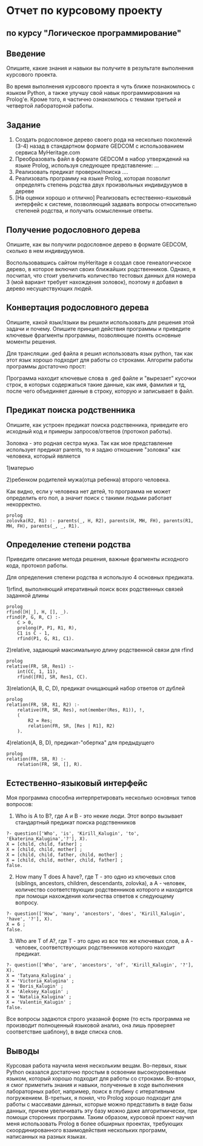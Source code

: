 # Отчет по курсовому проекту
## по курсу "Логическое программирование"

## Введение

Опишите, какие знания и навыки вы получите в результате выполнения курсового проекта.

Во время выполнения курсового проекта я чуть ближе познакомлюсь с языком Python, а также улучшу свой навык программирования на Prolog'е. Кроме того, я частично ознакомлюсь с темами третьей и четвертой лабораторной работы.

## Задание

 1. Создать родословное дерево своего рода на несколько поколений (3-4) назад в стандартном формате GEDCOM с использованием сервиса MyHeritage.com 
 2. Преобразовать файл в формате GEDCOM в набор утверждений на языке Prolog, используя следующее представление: ...
 3. Реализовать предикат проверки/поиска .... 
 4. Реализовать программу на языке Prolog, которая позволит определять степень родства двух произвольных индивидуумов в дереве
 5. [На оценки хорошо и отлично] Реализовать естественно-языковый интерфейс к системе, позволяющий задавать вопросы относительно степеней родства, и получать осмысленные ответы. 

## Получение родословного дерева

Опишите, как вы получили родословное дерево в формате GEDCOM, сколько в нем индивидуумов.

Воспользовавшись сайтом myHeritage я создал свое генеалогическое дерево, в которое включил своих ближайших родственников. Однако, я посчитал, что стоит увеличить количество тестовых данных для номера 3 (мой вариант требует нахождения золовок), поэтому я добавил в дерево несуществующих людей.

## Конвертация родословного дерева

Опишите, какой язык/языки вы решили использовать для решения этой задачи и почему. Опишите принцип действия программы и приведите ключевые фрагменты 
программы, позволяющие понять основные моменты решения.

Для трансляции .ged файла я решил использовать язык python, так как этот язык хорошо подходит для работы со строками. 
Алгоритм работы программы достаточно прост:

Программа находит ключевые слова в .ged файле и "вырезает" кусочки строк, в которых содержаться такие данные, как имя, фамилия и тд, после чего объединяет данные в строку, которую и записывает в файл.

## Предикат поиска родственника

Опишите, как устроен предикат поиска родственника, приведите его исходный код и примеры запросов/ответов (протокол работы).

Золовка - это родная сестра мужа. Так как мое представление использует предикат parents, то я задаю отношение "золовка" как человека, который является 

1)матерью 

2)ребенком родителей мужа(отца ребенка) второго человека. 

Как видно, если у человека нет детей, то программа не может определить его пол, а значит поиск с такими людьми работает некорректно.

```
prolog
zolovka(R2, R1) :- parents(_, H, R2), parents(H, MH, FH), parents(R1, MH, FH), parents(_, _, R1).
```

## Определение степени родства

Приведите описание метода решения, важные фрагменты исходного кода, протокол работы.

Для определения степени родства я использую 4 основных предиката.

1)rfind, выполняющий итеративный поиск всех родственных связей заданной длины
```
prolog
rfind([H|_], H, [], _).
rfind(P, G, R, C) :-
    C > 0,
    prolong(P, P1, R1, R),
    C1 is C - 1,
    rfind(P1, G, R1, C1).
```

2)relative, задающий максимальную длину родственной связи для rfind
```
prolog
relative(FR, SR, Res1) :- 
    int(CC, 1, 11),
    rfind([FR], SR, Res1, CC).

```

3)relation(A, B, C, D), предикат очищающий набор ответов от дублей
```
prolog
relation(FR, SR, R1, R2) :- 
    relative(FR, SR, Res), not(member(Res, R1)), !,
    (
        R2 = Res;
        relation(FR, SR, [Res | R1], R2)
    ).
```
4)relation(A, B, D), предикат-"обертка" для предыдущего
```
prolog
relation(FR, SR, R) :-
    relation(FR, SR, [], R).
```


## Естественно-языковый интерфейс

Моя программа способна интерпретировать несколько основных типов вопросов:

1. Who is A to B?, где A и B - это некие люди. Этот вопро вызывает стандартный предикат поиска родственников
```
?- question(['Who', 'is', 'Kirill_Kalugin', 'to', 'Ekaterina_Kalugina','?'], X).
X = [child, child, father] ;
X = [child, child, mother] ;
X = [child, child, father, child, mother] ;
X = [child, child, mother, child, father] ;
false.
```

2. How many T does A have?, где Т - это одно из ключевых слов (siblings, ancestors, children, descendants, zolovka), а А - человек, количество соответствующих родственников которого и находится при помощи нахождения количества ответов к следующему вопросу.
```
?- question(['How', 'many', 'ancestors', 'does', 'Kirill_Kalugin', 'have', '?'], X).
X = 6 ;
false.
```

3. Who are T of A?, где Т - это одно из все тех же ключевых слов, а А - человек, соответствующих родственников которого находит предикат.
```
?- question(['Who', 'are', 'ancestors', 'of', 'Kirill_Kalugin', '?'], X).
X = 'Tatyana_Kalugina' ;
X = 'Victoria_Kalugina' ;
X = 'Boris_Kalugin' ;
X = 'Aleksey_Kalugin' ;
X = 'Natalia_Kalugina' ;
X = 'Valentin_Kalugin' ;
false.
```
Все вопросы задаются строго указаной форме (то есть программа не производит полноценный языковой анализ, она лишь проверяет соответствие шаблону), в виде списка слов.

## Выводы
Курсовая работа научила меня нескольким вещам. Во-первых, язык Python оказался достаточно простым в освоении высокоуровневым языком, который хорошо подходит для работы со строками. Во-вторых, я смог приметить знания и навыки, полученные в ходе выполнения лабораторных работ, например, поиск в глубину с итеративным погружением. В-третьих, я понял, что Prolog хорошо подходит для работы с массивами данных, которые можно представить в виде базы данных, причем увеличивать эту базу можно даже алгоритмически, при помощи сторонних программ. Таким образом, курсовой проект научил меня использовать Prolog в более обширных проектах, требующих скоординированного взаимодействия нескольких программ, написанных на разных языках.
